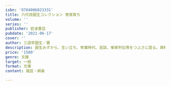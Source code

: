 ```yaml
---
isbn: '9784006023331'
title: 六代目圓生コレクション 寄席育ち
volume: ''
series: ''
publisher: 岩波書店
pubdate: '2021-06-17'
cover: ''
author: 三遊亭圓生／著
description: 圓生みずから、生い立ち、修業時代、芸談、噺家列伝等をつぶさに語る。資料としても貴重。解説=延広真治
price: '1580'
genre: 文庫
target: 一般
format: 文庫
content: 諸芸・娯楽

---
```

